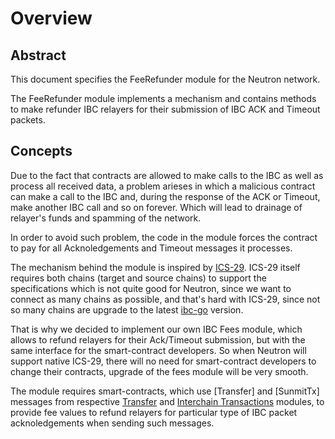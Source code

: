 # Overview

## Abstract

This document specifies the FeeRefunder module for the Neutron network.

The FeeRefunder module implements a mechanism and contains methods to make refunder IBC relayers for their submission of IBC ACK and Timeout packets.

## Concepts

Due to the fact that contracts are allowed to make calls to the IBC as well as process all received data, a problem arieses in which a malicious contract can make a call to the IBC and, during the response of the ACK or Timeout, make another IBC call and so on forever. Which will lead to drainage of relayer's funds and spamming of the network.

In order to avoid such problem, the code in the module forces the contract to pay for all Acknoledgements and Timeout messages it processes.

The mechanism behind the module is inspired by [ICS-29](https://github.com/cosmos/ibc/tree/main/spec/app/ics-029-fee-payment). ICS-29 itself requires both chains (target and source chains) to support the specifications which is not quite good for Neutron, since we want to connect as many chains as possible, and that's hard with ICS-29, since not so many chains are upgrade to the latest [ibc-go](https://github.com/cosmos/ibc-go) version.

That is why we decided to implement our own IBC Fees module, which allows to refund relayers for their Ack/Timeout submission, but with the same interface for the smart-contract developers. So when Neutron will support native ICS-29, there will no need for smart-contract developers to change their contracts, upgrade of the fees module will be very smooth.

The module requires smart-contracts, which use [Transfer] and [SunmitTx] messages from respective [Transfer](TODO) and [Interchain Transactions](TODO) modules, to provide fee values to refund relayers for particular type of IBC packet acknoledgements when sending such messages.